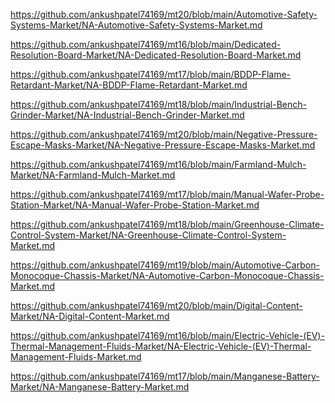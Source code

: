 <p><a href="https://github.com/ankushpatel74169/mt20/blob/main/Automotive-Safety-Systems-Market/NA-Automotive-Safety-Systems-Market.md">https://github.com/ankushpatel74169/mt20/blob/main/Automotive-Safety-Systems-Market/NA-Automotive-Safety-Systems-Market.md</a></p><p><a href="https://github.com/ankushpatel74169/mt16/blob/main/Dedicated-Resolution-Board-Market/NA-Dedicated-Resolution-Board-Market.md">https://github.com/ankushpatel74169/mt16/blob/main/Dedicated-Resolution-Board-Market/NA-Dedicated-Resolution-Board-Market.md</a></p><p><a href="https://github.com/ankushpatel74169/mt17/blob/main/BDDP-Flame-Retardant-Market/NA-BDDP-Flame-Retardant-Market.md">https://github.com/ankushpatel74169/mt17/blob/main/BDDP-Flame-Retardant-Market/NA-BDDP-Flame-Retardant-Market.md</a></p><p><a href="https://github.com/ankushpatel74169/mt18/blob/main/Industrial-Bench-Grinder-Market/NA-Industrial-Bench-Grinder-Market.md">https://github.com/ankushpatel74169/mt18/blob/main/Industrial-Bench-Grinder-Market/NA-Industrial-Bench-Grinder-Market.md</a></p><p><a href="https://github.com/ankushpatel74169/mt20/blob/main/Negative-Pressure-Escape-Masks-Market/NA-Negative-Pressure-Escape-Masks-Market.md">https://github.com/ankushpatel74169/mt20/blob/main/Negative-Pressure-Escape-Masks-Market/NA-Negative-Pressure-Escape-Masks-Market.md</a></p><p><a href="https://github.com/ankushpatel74169/mt16/blob/main/Farmland-Mulch-Market/NA-Farmland-Mulch-Market.md">https://github.com/ankushpatel74169/mt16/blob/main/Farmland-Mulch-Market/NA-Farmland-Mulch-Market.md</a></p><p><a href="https://github.com/ankushpatel74169/mt17/blob/main/Manual-Wafer-Probe-Station-Market/NA-Manual-Wafer-Probe-Station-Market.md">https://github.com/ankushpatel74169/mt17/blob/main/Manual-Wafer-Probe-Station-Market/NA-Manual-Wafer-Probe-Station-Market.md</a></p><p><a href="https://github.com/ankushpatel74169/mt18/blob/main/Greenhouse-Climate-Control-System-Market/NA-Greenhouse-Climate-Control-System-Market.md">https://github.com/ankushpatel74169/mt18/blob/main/Greenhouse-Climate-Control-System-Market/NA-Greenhouse-Climate-Control-System-Market.md</a></p><p><a href="https://github.com/ankushpatel74169/mt19/blob/main/Automotive-Carbon-Monocoque-Chassis-Market/NA-Automotive-Carbon-Monocoque-Chassis-Market.md">https://github.com/ankushpatel74169/mt19/blob/main/Automotive-Carbon-Monocoque-Chassis-Market/NA-Automotive-Carbon-Monocoque-Chassis-Market.md</a></p><p><a href="https://github.com/ankushpatel74169/mt20/blob/main/Digital-Content-Market/NA-Digital-Content-Market.md">https://github.com/ankushpatel74169/mt20/blob/main/Digital-Content-Market/NA-Digital-Content-Market.md</a></p><p><a href="https://github.com/ankushpatel74169/mt16/blob/main/Electric-Vehicle-(EV)-Thermal-Management-Fluids-Market/NA-Electric-Vehicle-(EV)-Thermal-Management-Fluids-Market.md">https://github.com/ankushpatel74169/mt16/blob/main/Electric-Vehicle-(EV)-Thermal-Management-Fluids-Market/NA-Electric-Vehicle-(EV)-Thermal-Management-Fluids-Market.md</a></p><p><a href="https://github.com/ankushpatel74169/mt17/blob/main/Manganese-Battery-Market/NA-Manganese-Battery-Market.md">https://github.com/ankushpatel74169/mt17/blob/main/Manganese-Battery-Market/NA-Manganese-Battery-Market.md</a></p>
